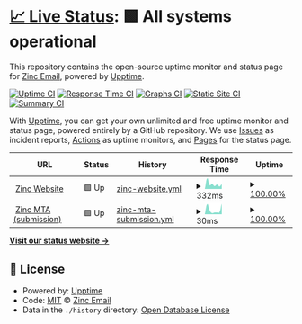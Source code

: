# [📈 Live Status](https://zinc-email.github.io/upptime): <!--live status--> **🟩 All systems operational**

This repository contains the open-source uptime monitor and status page for [Zinc Email](https://zinc.email/), powered by [Upptime](https://github.com/upptime/upptime).

[![Uptime CI](https://github.com/zinc-email/upptime/workflows/Uptime%20CI/badge.svg)](https://github.com/zinc-email/upptime/actions?query=workflow%3A%22Uptime+CI%22)
[![Response Time CI](https://github.com/zinc-email/upptime/workflows/Response%20Time%20CI/badge.svg)](https://github.com/zinc-email/upptime/actions?query=workflow%3A%22Response+Time+CI%22)
[![Graphs CI](https://github.com/zinc-email/upptime/workflows/Graphs%20CI/badge.svg)](https://github.com/zinc-email/upptime/actions?query=workflow%3A%22Graphs+CI%22)
[![Static Site CI](https://github.com/zinc-email/upptime/workflows/Static%20Site%20CI/badge.svg)](https://github.com/zinc-email/upptime/actions?query=workflow%3A%22Static+Site+CI%22)
[![Summary CI](https://github.com/zinc-email/upptime/workflows/Summary%20CI/badge.svg)](https://github.com/zinc-email/upptime/actions?query=workflow%3A%22Summary+CI%22)

With [Upptime](https://upptime.js.org), you can get your own unlimited and free uptime monitor and status page, powered entirely by a GitHub repository. We use [Issues](https://github.com/zinc-email/upptime/issues) as incident reports, [Actions](https://github.com/zinc-email/upptime/actions) as uptime monitors, and [Pages](https://zinc-email.github.io/upptime) for the status page.

<!--start: status pages-->
<!-- This summary is generated by Upptime (https://github.com/upptime/upptime) -->
<!-- Do not edit this manually, your changes will be overwritten -->
<!-- prettier-ignore -->
| URL | Status | History | Response Time | Uptime |
| --- | ------ | ------- | ------------- | ------ |
| <img alt="" src="https://icons.duckduckgo.com/ip3/zinc.email.ico" height="13"> [Zinc Website](https://zinc.email/) | 🟩 Up | [zinc-website.yml](https://github.com/zinc-email/upptime/commits/HEAD/history/zinc-website.yml) | <details><summary><img alt="Response time graph" src="./graphs/zinc-website/response-time-week.png" height="20"> 332ms</summary><br><a href="https://zinc-email.github.io/upptime/history/zinc-website"><img alt="Response time 294" src="https://img.shields.io/endpoint?url=https%3A%2F%2Fraw.githubusercontent.com%2Fzinc-email%2Fupptime%2FHEAD%2Fapi%2Fzinc-website%2Fresponse-time.json"></a><br><a href="https://zinc-email.github.io/upptime/history/zinc-website"><img alt="24-hour response time 332" src="https://img.shields.io/endpoint?url=https%3A%2F%2Fraw.githubusercontent.com%2Fzinc-email%2Fupptime%2FHEAD%2Fapi%2Fzinc-website%2Fresponse-time-day.json"></a><br><a href="https://zinc-email.github.io/upptime/history/zinc-website"><img alt="7-day response time 332" src="https://img.shields.io/endpoint?url=https%3A%2F%2Fraw.githubusercontent.com%2Fzinc-email%2Fupptime%2FHEAD%2Fapi%2Fzinc-website%2Fresponse-time-week.json"></a><br><a href="https://zinc-email.github.io/upptime/history/zinc-website"><img alt="30-day response time 303" src="https://img.shields.io/endpoint?url=https%3A%2F%2Fraw.githubusercontent.com%2Fzinc-email%2Fupptime%2FHEAD%2Fapi%2Fzinc-website%2Fresponse-time-month.json"></a><br><a href="https://zinc-email.github.io/upptime/history/zinc-website"><img alt="1-year response time 315" src="https://img.shields.io/endpoint?url=https%3A%2F%2Fraw.githubusercontent.com%2Fzinc-email%2Fupptime%2FHEAD%2Fapi%2Fzinc-website%2Fresponse-time-year.json"></a></details> | <details><summary><a href="https://zinc-email.github.io/upptime/history/zinc-website">100.00%</a></summary><a href="https://zinc-email.github.io/upptime/history/zinc-website"><img alt="All-time uptime 99.97%" src="https://img.shields.io/endpoint?url=https%3A%2F%2Fraw.githubusercontent.com%2Fzinc-email%2Fupptime%2FHEAD%2Fapi%2Fzinc-website%2Fuptime.json"></a><br><a href="https://zinc-email.github.io/upptime/history/zinc-website"><img alt="24-hour uptime 100.00%" src="https://img.shields.io/endpoint?url=https%3A%2F%2Fraw.githubusercontent.com%2Fzinc-email%2Fupptime%2FHEAD%2Fapi%2Fzinc-website%2Fuptime-day.json"></a><br><a href="https://zinc-email.github.io/upptime/history/zinc-website"><img alt="7-day uptime 100.00%" src="https://img.shields.io/endpoint?url=https%3A%2F%2Fraw.githubusercontent.com%2Fzinc-email%2Fupptime%2FHEAD%2Fapi%2Fzinc-website%2Fuptime-week.json"></a><br><a href="https://zinc-email.github.io/upptime/history/zinc-website"><img alt="30-day uptime 100.00%" src="https://img.shields.io/endpoint?url=https%3A%2F%2Fraw.githubusercontent.com%2Fzinc-email%2Fupptime%2FHEAD%2Fapi%2Fzinc-website%2Fuptime-month.json"></a><br><a href="https://zinc-email.github.io/upptime/history/zinc-website"><img alt="1-year uptime 100.00%" src="https://img.shields.io/endpoint?url=https%3A%2F%2Fraw.githubusercontent.com%2Fzinc-email%2Fupptime%2FHEAD%2Fapi%2Fzinc-website%2Fuptime-year.json"></a></details>
| <img alt="" src="https://icons.duckduckgo.com/ip3/null.ico" height="13"> [Zinc MTA (submission)](mail.zinc.email) | 🟩 Up | [zinc-mta-submission.yml](https://github.com/zinc-email/upptime/commits/HEAD/history/zinc-mta-submission.yml) | <details><summary><img alt="Response time graph" src="./graphs/zinc-mta-submission/response-time-week.png" height="20"> 30ms</summary><br><a href="https://zinc-email.github.io/upptime/history/zinc-mta-submission"><img alt="Response time 51" src="https://img.shields.io/endpoint?url=https%3A%2F%2Fraw.githubusercontent.com%2Fzinc-email%2Fupptime%2FHEAD%2Fapi%2Fzinc-mta-submission%2Fresponse-time.json"></a><br><a href="https://zinc-email.github.io/upptime/history/zinc-mta-submission"><img alt="24-hour response time 73" src="https://img.shields.io/endpoint?url=https%3A%2F%2Fraw.githubusercontent.com%2Fzinc-email%2Fupptime%2FHEAD%2Fapi%2Fzinc-mta-submission%2Fresponse-time-day.json"></a><br><a href="https://zinc-email.github.io/upptime/history/zinc-mta-submission"><img alt="7-day response time 30" src="https://img.shields.io/endpoint?url=https%3A%2F%2Fraw.githubusercontent.com%2Fzinc-email%2Fupptime%2FHEAD%2Fapi%2Fzinc-mta-submission%2Fresponse-time-week.json"></a><br><a href="https://zinc-email.github.io/upptime/history/zinc-mta-submission"><img alt="30-day response time 29" src="https://img.shields.io/endpoint?url=https%3A%2F%2Fraw.githubusercontent.com%2Fzinc-email%2Fupptime%2FHEAD%2Fapi%2Fzinc-mta-submission%2Fresponse-time-month.json"></a><br><a href="https://zinc-email.github.io/upptime/history/zinc-mta-submission"><img alt="1-year response time 39" src="https://img.shields.io/endpoint?url=https%3A%2F%2Fraw.githubusercontent.com%2Fzinc-email%2Fupptime%2FHEAD%2Fapi%2Fzinc-mta-submission%2Fresponse-time-year.json"></a></details> | <details><summary><a href="https://zinc-email.github.io/upptime/history/zinc-mta-submission">100.00%</a></summary><a href="https://zinc-email.github.io/upptime/history/zinc-mta-submission"><img alt="All-time uptime 99.98%" src="https://img.shields.io/endpoint?url=https%3A%2F%2Fraw.githubusercontent.com%2Fzinc-email%2Fupptime%2FHEAD%2Fapi%2Fzinc-mta-submission%2Fuptime.json"></a><br><a href="https://zinc-email.github.io/upptime/history/zinc-mta-submission"><img alt="24-hour uptime 100.00%" src="https://img.shields.io/endpoint?url=https%3A%2F%2Fraw.githubusercontent.com%2Fzinc-email%2Fupptime%2FHEAD%2Fapi%2Fzinc-mta-submission%2Fuptime-day.json"></a><br><a href="https://zinc-email.github.io/upptime/history/zinc-mta-submission"><img alt="7-day uptime 100.00%" src="https://img.shields.io/endpoint?url=https%3A%2F%2Fraw.githubusercontent.com%2Fzinc-email%2Fupptime%2FHEAD%2Fapi%2Fzinc-mta-submission%2Fuptime-week.json"></a><br><a href="https://zinc-email.github.io/upptime/history/zinc-mta-submission"><img alt="30-day uptime 100.00%" src="https://img.shields.io/endpoint?url=https%3A%2F%2Fraw.githubusercontent.com%2Fzinc-email%2Fupptime%2FHEAD%2Fapi%2Fzinc-mta-submission%2Fuptime-month.json"></a><br><a href="https://zinc-email.github.io/upptime/history/zinc-mta-submission"><img alt="1-year uptime 100.00%" src="https://img.shields.io/endpoint?url=https%3A%2F%2Fraw.githubusercontent.com%2Fzinc-email%2Fupptime%2FHEAD%2Fapi%2Fzinc-mta-submission%2Fuptime-year.json"></a></details>

<!--end: status pages-->

[**Visit our status website →**](https://zinc-email.github.io/upptime)

## 📄 License

- Powered by: [Upptime](https://github.com/upptime/upptime)
- Code: [MIT](./LICENSE) © [Zinc Email](https://zinc.email/)
- Data in the `./history` directory: [Open Database License](https://opendatacommons.org/licenses/odbl/1-0/)
